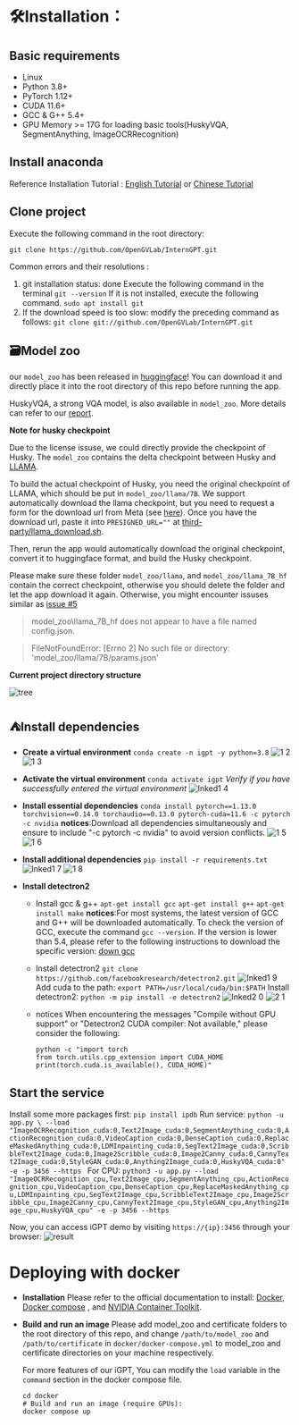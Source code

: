 # 🛠️Installation：
## Basic requirements
* Linux
* Python 3.8+
* PyTorch 1.12+
* CUDA 11.6+
* GCC & G++ 5.4+
* GPU Memory >= 17G for loading basic tools(HuskyVQA, SegmentAnything, ImageOCRRecognition)
  
## Install anaconda
Reference Installation Tutorial : [English Tutorial](https://linuxize.com/post/how-to-install-anaconda-on-ubuntu-20-04/) or [Chinese Tutorial](https://zhuanlan.zhihu.com/p/440548295)

## Clone project
Execute the following command in the root directory:
```
git clone https://github.com/OpenGVLab/InternGPT.git
```
Common errors and their resolutions : 
1. git installation status: done
   Execute the following command in the terminal
     `git --version`
   If it is not installed, execute the following command.
   `sudo apt install git`
2. If the download speed is too slow:
   modify the preceding command as follows:
   `git clone git://github.com/OpenGVLab/InternGPT.git` 

## 🗃Model zoo
our `model_zoo` has been released in [huggingface](https://huggingface.co/spaces/OpenGVLab/InternGPT/tree/main/model_zoo)! 
You can download it and directly place it into the root directory of this repo before running the app.

HuskyVQA, a strong VQA model, is also available in `model_zoo`. More details can refer to our [report](https://arxiv.org/pdf/2305.05662.pdf).

**Note for husky checkpoint**

Due to the license issuse, we could directly provide the checkpoint of Husky. The `model_zoo` contains the delta checkpoint between Husky and [LLAMA](https://github.com/facebookresearch/llama). 

To build the actual checkpoint of Husky, you need the original checkpoint of LLAMA, which should be put in `model_zoo/llama/7B`. We support automatically download the llama checkpoint, but you need to request a form for the download url from Meta (see [here](https://github.com/facebookresearch/llama/tree/llama_v1#llama)). Once you have the download url, paste it into `PRESIGNED_URL=""` at [third-party/llama_download.sh](third-party/llama_download.sh).

Then, rerun the app would automatically download the original checkpoint, convert it to huggingface format, and build the Husky checkpoint. 

Please make sure these folder `model_zoo/llama`, and  `model_zoo/llama_7B_hf` contain the correct checkpoint, otherwise you should delete the folder and let the app download it again.
Otherwise, you might encounter issuses similar as [issue #5](https://github.com/OpenGVLab/InternGPT/issues/5)
> model_zoo\llama_7B_hf does not appear to have a file named config.json. 

> FileNotFoundError: [Errno 2] No such file or directory: 'model_zoo/llama/7B/params.json'
> 
**Current project directory structure**

![tree](https://github.com/ErfeiCui/InternGPT/assets/135142412/23b0f694-6224-49d2-af8e-98b87fcb946c)


## :tent:Install dependencies
* **Create a virtual environment**
  `conda create -n igpt -y python=3.8`
  ![1 2](https://github.com/ErfeiCui/InternGPT/assets/135142412/b6d10672-7348-4fa2-a020-10198fc1acc6)
  ![1 3](https://github.com/ErfeiCui/InternGPT/assets/135142412/bd9e5ff5-6c3a-4cd7-8347-bb8c5af5672a)

* **Activate the virtual environment**
  `conda activate igpt`
  *Verify if you have successfully entered the virtual environment*
  ![Inked1 4](https://github.com/ErfeiCui/InternGPT/assets/135142412/5d7971b6-a881-4050-bdc7-0668d99eecd5)


* **Install essential  dependencies**
  `conda install pytorch==1.13.0 torchvision==0.14.0 torchaudio==0.13.0 pytorch-cuda=11.6 -c pytorch -c nvidia`
  **notices**:Download all dependencies simultaneously and ensure to include "-c pytorch -c nvidia" to avoid version conflicts.
  ![1 5](https://github.com/ErfeiCui/InternGPT/assets/135142412/7625651f-f8a4-4d4b-9109-61e821af21e5)
  ![1 6](https://github.com/ErfeiCui/InternGPT/assets/135142412/3a1f9935-3cdd-403e-bed4-20bcdf486b0a)
  
* **Install additional dependencies**
  `pip install -r requirements.txt`
  ![Inked1 7](https://github.com/ErfeiCui/InternGPT/assets/135142412/20532657-f914-4834-b63e-4192bfe3aa2f)
  ![1 8](https://github.com/ErfeiCui/InternGPT/assets/135142412/0f7caaa7-81ad-4f12-b911-cc46ddaaea05)

* **Install detectron2**
  * Install gcc & g++
    `apt-get install gcc`
    `apt-get install g++`
    `apt-get install make`
    **notices**:For most systems, the latest version of GCC and G++ will be downloaded automatically. To check the version of GCC, execute the command `gcc --version`. If the version is lower than 5.4, please refer to the following instructions to download the specific version: [down gcc](https://blog.csdn.net/liboyang71/article/details/77152577)
   * Install detectron2
     `git clone https://github.com/facebookresearch/detectron2.git`
     ![Inked1 9](https://github.com/ErfeiCui/InternGPT/assets/135142412/cc28482d-1df0-40e4-9e3c-ad93eee32b92)
     Add cuda to the path:
     `export PATH=/usr/local/cuda/bin:$PATH`
     Install detectron2:
     `python -m pip install -e detectron2`
     ![Inked2 0](https://github.com/ErfeiCui/InternGPT/assets/135142412/b2ee729d-9a0c-4114-bf7c-0432c23a84ff)
     ![2 1](https://github.com/ErfeiCui/InternGPT/assets/135142412/b49fa28c-b766-4b33-a840-d602d47a090d)

   * notices
     When encountering the messages "Compile without GPU support" or "Detectron2 CUDA compiler: Not available," please consider the following:
     ``` 
     python -c "import torch
     from torch.utils.cpp_extension import CUDA_HOME
     print(torch.cuda.is_available(), CUDA_HOME)"
     ```


## Start the service
Install some more packages first:
`pip install ipdb`
Run service:
`python -u app.py \
--load "ImageOCRRecognition_cuda:0,Text2Image_cuda:0,SegmentAnything_cuda:0,ActionRecognition_cuda:0,VideoCaption_cuda:0,DenseCaption_cuda:0,ReplaceMaskedAnything_cuda:0,LDMInpainting_cuda:0,SegText2Image_cuda:0,ScribbleText2Image_cuda:0,Image2Scribble_cuda:0,Image2Canny_cuda:0,CannyText2Image_cuda:0,StyleGAN_cuda:0,Anything2Image_cuda:0,HuskyVQA_cuda:0" -e -p 3456 --https
`
For CPU:
`python3 -u app.py --load "ImageOCRRecognition_cpu,Text2Image_cpu,SegmentAnything_cpu,ActionRecognition_cpu,VideoCaption_cpu,DenseCaption_cpu,ReplaceMaskedAnything_cpu,LDMInpainting_cpu,SegText2Image_cpu,ScribbleText2Image_cpu,Image2Scribble_cpu,Image2Canny_cpu,CannyText2Image_cpu,StyleGAN_cpu,Anything2Image_cpu,HuskyVQA_cpu" -e -p 3456 --https `

Now, you can access iGPT demo by visiting `https://{ip}:3456` through your browser:
![result](https://github.com/ErfeiCui/InternGPT/assets/135142412/897212f2-47cc-4d0c-ace3-a24f42ec5bd2)


# Deploying with docker

* **Installation**
Please refer to the official documentation to install: [Docker](https://docs.docker.com/engine/install/), [Docker compose](https://docs.docker.com/compose/install/) , and [ NVIDIA Container Toolkit](https://docs.nvidia.com/datacenter/cloud-native/container-toolkit/install-guide.html#install-guide).

* **Build and run an image**
  Please add model_zoo and certificate folders to the root directory of this repo, and change `/path/to/model_zoo` and `/path/to/certificate` in `docker/docker-compose.yml` to model_zoo and certificate directories on your machine respectively.

  For more features of our iGPT, You can modify the `load` variable in the `command` section in the docker compose file.

  ```shell
  cd docker
  # Build and run an image (require GPUs):
  docker compose up 

  ```
